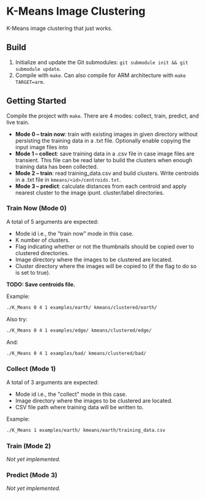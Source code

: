 # K-Means Image Clustering
K-Means image clustering that just works.
## Build
1. Initialize and update the Git submodules: `git submodule init && git submodule update`.
2. Compile with `make`. Can also compile for ARM architecture with `make TARGET=arm`.
## Getting Started
Compile the project with `make`. There are 4 modes: collect, train, predict, and live train.
 - **Mode 0 – train now**: train with existing images in given directory without persisting the training data in a .txt file. Optionally enable copying the input image files into 
 - **Mode 1 – collect**: save training data in a .csv file in case image files are transient. This file can be read later to build the clusters when enough training data has been collected.
 - **Mode 2 – train**: read training_data.csv and build clusters. Write centroids in a .txt file in `kmeans/<id>/centroids.txt`.
 - **Mode 3 – predict**: calculate distances from each centroid and apply nearest cluster to the image ipunt.
cluster/label directories.

### Train Now (Mode 0)

A total of 5 arguments are expected:
 - Mode id i.e., the "train now" mode in this case.
 - K number of clusters.
 - Flag indicating whether or not the thumbnails should be copied over to clustered directories.
 - Image directory where the images to be clustered are located.
 - Cluster directory where the images will be copied to (if the flag to do so is set to true).

**TODO: Save centroids file.**

Example:
```bash
./K_Means 0 4 1 examples/earth/ kmeans/clustered/earth/
```

Also try:
```bash
./K_Means 0 4 1 examples/edge/ kmeans/clustered/edge/
```

And:
```bash
./K_Means 0 4 1 examples/bad/ kmeans/clustered/bad/
```

### Collect (Mode 1)

A total of 3 arguments are expected:
 - Mode id i.e., the "collect" mode in this case.
 - Image directory where the images to be clustered are located.
 - CSV file path where training data will be written to.

 Example:
 ```bash
 ./K_Means 1 examples/earth/ kmeans/earth/training_data.csv
 ```

### Train (Mode 2)
_Not yet implemented._

### Predict (Mode 3)
_Not yet implemented._
